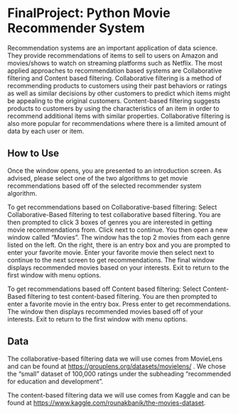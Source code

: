 # FinalProject: Python Movie Recommender System

Recommendation systems are an important application of data science. They provide recommendations of items to sell to users on Amazon and movies/shows to watch on streaming platforms such as Netflix. The most applied approaches to recommendation based systems are Collaborative filtering and Content based filtering.
Collaborative filtering is a method of recommending products to customers using their past behaviors or ratings as well as similar decisions by other customers to predict which items might be appealing to the original customers. 
Content-based filtering suggests products to customers by using the characteristics of an item in order to recommend additional items with similar properties. Collaborative filtering is also more popular for recommendations where there is a limited amount of data by each user or item.

## How to Use

Once the window opens, you are presented to an introduction screen. As advised, please select one of the two algorithms to get movie recommendations based off of the selected recommender system algorithm.

To get recommendations based on Collaborative-based filtering:
Select Collaborative-Based filtering to test collaborative based filtering.
You are then prompted to click 3 boxes of genres you are interested in getting movie recommendations from. Click next to continue.
You then open a new window called “Movies”. 
The window has the top 2 movies from each genre listed on the left.
On the right, there is an entry box and you are prompted to enter your favorite movie.
Enter your favorite movie then select next to continue to the next screen to get recommendations.
The final window displays recommended movies based on your interests.
Exit to return to the first window with menu options.

To get recommendations based off Content based filtering:
Select Content-Based filtering to test content-based filtering.
You are then prompted to enter a favorite movie in the entry box.
Press enter to get recommendations.
The window then displays recommended movies based off of your interests.
Exit to return to the first window with menu options.

## Data
The collaborative-based filtering data we will use comes from MovieLens and can be found at https://grouplens.org/datasets/movielens/ . We chose the “small” dataset of 100,000 ratings under the subheading “recommended for education and development”.

The content-based filtering data we will use comes from Kaggle and can be found at https://www.kaggle.com/rounakbanik/the-movies-dataset.
